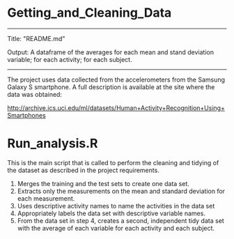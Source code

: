# Getting_and_Cleaning_Data

---
Title: "README.md"

Output: A dataframe of the averages for each mean and stand deviation variable; for each activity; for each subject.

---
The project uses data collected from the accelerometers from the Samsung Galaxy S smartphone. A full description is available at the site where the data was obtained:

http://archive.ics.uci.edu/ml/datasets/Human+Activity+Recognition+Using+Smartphones 


# Run_analysis.R

This is the main script that is called to perform the cleaning and tidying of the dataset as described in the project requirements.

1. Merges the training and the test sets to create one data set.
2. Extracts only the measurements on the mean and standard deviation for each measurement.
3. Uses descriptive activity names to name the activities in the data set
4. Appropriately labels the data set with descriptive variable names.
5. From the data set in step 4, creates a second, independent tidy data set with the average of each variable for each activity and each subject.

